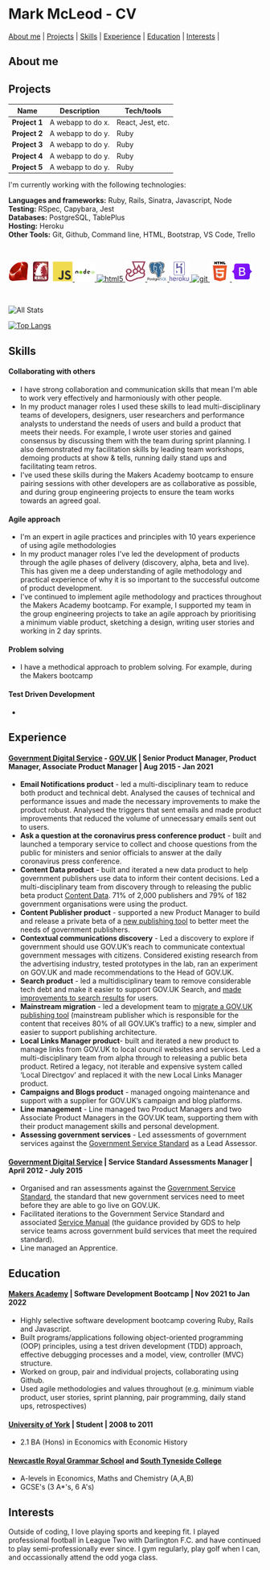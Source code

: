 # Mark McLeod - CV

[About me](#aboutme) | [Projects](#projects) | [Skills](#skills) | [Experience](#experience) | [Education](#education) | [Interests](#interests) |

## <a name="aboutme">About me</a>

## <a name="projects">Projects</a>

| Name                         | Description       | Tech/tools        |
| ---------------------------- | ----------------- | ----------------- |
| **Project 1** | A webapp to do x. | React, Jest, etc. |
| **Project 2** | A webapp to do y. | Ruby              |
| **Project 3** | A webapp to do y. | Ruby              |
| **Project 4** | A webapp to do y. | Ruby              |
| **Project 5** | A webapp to do y. | Ruby              |

I'm currently working with the following technologies:

**Languages and frameworks:** Ruby, Rails, Sinatra, Javascript, Node\
**Testing:** RSpec, Capybara, Jest\
**Databases:** PostgreSQL, TablePlus\
**Hosting:** Heroku\
**Other Tools:** Git, Github, Command line, HTML, Bootstrap, VS Code, Trello

<br>

<p align="left">
<a href="https://www.ruby-lang.org/en/" target="_blank"> <img src="https://raw.githubusercontent.com/devicons/devicon/master/icons/ruby/ruby-original.svg" alt="ruby" width="40" height="40"/></a>
<a href="https://rubyonrails.org" target="_blank"> <img src="https://raw.githubusercontent.com/devicons/devicon/master/icons/rails/rails-original-wordmark.svg" alt="rails" width="40" height="40"/></a>
<a href="https://developer.mozilla.org/en-US/docs/Web/JavaScript" target="_blank">
<img src="https://raw.githubusercontent.com/devicons/devicon/master/icons/javascript/javascript-original.svg" alt="javascript" width="40" height="40"/> </a>
<a href="https://nodejs.org/en/" target="_blank"> <img src="https://raw.githubusercontent.com/devicons/devicon/2ae2a900d2f041da66e950e4d48052658d850630/icons/nodejs/nodejs-original-wordmark.svg" alt="nodejs" width="40" height="40"/> </a>
<a href="https://rspec.info/" target="_blank"> <img src="https://rspec.info/images/logo.png" alt="html5" width="40" height="40"/> </a>
<a href="https://jestjs.io/" target="_blank"> <img src="https://raw.githubusercontent.com/devicons/devicon/2ae2a900d2f041da66e950e4d48052658d850630/icons/jest/jest-plain.svg" alt="jest" width="40" height="40"/> </a>
</a> <a href="https://www.postgresql.org" target="_blank"> <img src="https://raw.githubusercontent.com/devicons/devicon/master/icons/postgresql/postgresql-original-wordmark.svg" alt="postgresql" width="40" height="40"/> </a>
<a href="https://www.heroku.com/" target="_blank"> <img src="https://raw.githubusercontent.com/devicons/devicon/2ae2a900d2f041da66e950e4d48052658d850630/icons/heroku/heroku-original-wordmark.svg" alt="html5" width="40" height="40"/> </a>
<a href="https://git-scm.com/" target="_blank"> <img src="https://www.vectorlogo.zone/logos/git-scm/git-scm-icon.svg" alt="git" width="40" height="40"/> </a>
<a href="https://www.w3.org/html/" target="_blank"> <img src="https://raw.githubusercontent.com/devicons/devicon/master/icons/html5/html5-original-wordmark.svg" alt="html5" width="40" height="40"/> </a>
<a href="https://getbootstrap.com/" target="_blank"> <img src="https://raw.githubusercontent.com/devicons/devicon/2ae2a900d2f041da66e950e4d48052658d850630/icons/bootstrap/bootstrap-original.svg" alt="html5" width="40" height="40"/> </a>
</p>

<br>

![All Stats](https://github-readme-stats.vercel.app/api?username=cloudy1986&show_icons=true&include_all_commits=true&count_private=true)

[![Top Langs](https://github-readme-stats.vercel.app/api/top-langs/?username=cloudy1986)](https://github.com/cloudy1986/github-readme-stats)


## <a name="skills">Skills</a>

#### Collaborating with others

- I have strong collaboration and communication skills that mean I'm able to work very effectively and harmoniously with other people.
- In my product manager roles I used these skills to lead multi-disciplinary teams of developers, designers, user researchers and performance analysts to understand the needs of users and build a product that meets their needs. For example, I wrote user stories and gained consensus by discussing them with the team during sprint planning. I also demonstrated my facilitation skills by leading team workshops, demoing products at show & tells, running daily stand ups and facilitating team retros.
- I've used these skills during the Makers Academy bootcamp to ensure pairing sessions with other developers are as collaborative as possible, and during group engineering projects to ensure the team works towards an agreed goal.

#### Agile approach

- I'm an expert in agile practices and principles with 10 years experience of using agile methodologies
- In my product manager roles I've led the development of products through the agile phases of delivery (discovery, alpha, beta and live). This has given me a deep understanding of agile methodology and practical experience of why it is so important to the successful outcome of product development.
- I've continued to implement agile methodology and practices throughout the Makers Academy bootcamp. For example, I supported my team in the group engineering projects to take an agile approach by prioritising a minimum viable product, sketching a design, writing user stories and working in 2 day sprints.

#### Problem solving
- I have a methodical approach to problem solving. For example, during the Makers bootcamp

#### Test Driven Development
- 


## <a name="experience">Experience</a>

#### [Government Digital Service](https://www.gov.uk/government/organisations/government-digital-service) - [GOV.UK](https://www.gov.uk/) | **Senior Product Manager, Product Manager, Associate Product Manager** | Aug 2015 - Jan 2021

- **Email Notifications product** - led a multi-disciplinary team to reduce both product and technical debt. Analysed the causes of technical and performance issues and made the necessary improvements to make the product robust. Analysed the triggers that sent emails and made product improvements that reduced the volume of unnecessary emails sent out to users.
- **Ask a question at the coronavirus press conference product** - built and launched a temporary service to collect and choose questions from the public for ministers and senior officials to answer at the daily coronavirus press conference.
- **Content Data product** - built and iterated a new data product to help government publishers use data to inform their content decisions. Led a multi-disciplinary team from discovery through to releasing the public beta product [Content Data](https://insidegovuk.blog.gov.uk/2019/06/05/helping-content-designers-access-gov-uk-data-quickly-and-easily/). 71% of 2,000 publishers and 79% of 182 government organisations were using the product.
- **Content Publisher product** - supported a new Product Manager to build and release a private beta of a [new publishing tool](https://insidegovuk.blog.gov.uk/2019/04/23/building-and-testing-the-new-content-publisher/) to better meet the needs of government publishers.
- **Contextual communications discovery** - Led a discovery to explore if government should use GOV.UK’s reach to communicate contextual government messages with citizens. Considered existing research from the advertising industry, tested prototypes in the lab, ran an experiment on GOV.UK and made recommendations to the Head of GOV.UK.
- **Search product** - led a multidisciplinary team to remove considerable tech debt and make it easier to support GOV.UK Search, and [made improvements to search results](https://insidegovuk.blog.gov.uk/2017/11/14/using-ab-testing-to-measurably-improve-common-user-journeys/) for users.
- **Mainstream migration** - led a development team to [migrate a GOV.UK publishing tool](https://insidegovuk.blog.gov.uk/2017/03/22/using-gov-uks-new-publishing-platform-for-mainstream-formats/) (mainstream publisher which is responsible for the content that receives 80% of all GOV.UK’s traffic) to a new, simpler and easier to support publishing architecture.
- **Local Links Manager product**- built and iterated a new product to manage links from GOV.UK to local council websites and services. Led a multi-disciplinary team from alpha through to releasing a public beta product. Retired a legacy, not iterable and expensive system called ‘Local Directgov’ and replaced it with the new Local Links Manager product.
- **Campaigns and Blogs product** - managed ongoing maintenance and support with a supplier for GOV.UK’s campaign and blog platforms.
- **Line management** - Line managed two Product Managers and two Associate Product Managers in the GOV.UK team, supporting them with their product management skills and personal development.
- **Assessing government services** - Led assessments of government services against the [Government Service Standard](https://www.gov.uk/service-manual/service-standard) as a Lead Assessor.

#### [Government Digital Service](https://www.gov.uk/government/organisations/government-digital-service) | **Service Standard Assessments Manager** | April 2012 - July 2015
 
- Organised and ran assessments against the [Government Service Standard](https://www.gov.uk/service-manual/service-standard), the standard that new government services need to meet before they are able to go live on GOV.UK.
- Facilitated iterations to the Government Service Standard and associated [Service Manual](https://www.gov.uk/service-manual) (the guidance provided by GDS to help service teams across government build services that meet the required standard).
- Line managed an Apprentice.

## <a name="education">Education</a>

#### [Makers Academy](https://www.makers.tech/) | **Software Development Bootcamp** | Nov 2021 to Jan 2022

- Highly selective software development bootcamp covering Ruby, Rails and Javascript.
- Built programs/applications following object-oriented programming (OOP) principles, using a test driven development (TDD) approach, effective debugging processes and a model, view, controller (MVC) structure.
- Worked on group, pair and individual projects, collaborating using Github.
- Used agile methodologies and values throughout (e.g. minimum viable product, user stories, sprint planning, pair programming, daily stand ups, retrospectives)

#### [University of York](https://www.york.ac.uk/) | **Student** | 2008 to 2011
 
- 2.1 BA (Hons) in Economics with Economic History
 
#### [Newcastle Royal Grammar School](https://www.rgs.newcastle.sch.uk/) and [South Tyneside College](https://www.stc.ac.uk/)
 
- A-levels in Economics, Maths and Chemistry (A,A,B)
- GCSE's (3 A*'s, 6 A's)

## <a name="interests">Interests</a>

Outside of coding, I love playing sports and keeping fit. I played professional football in League Two with Darlington F.C. and have continued to play semi-professionally ever since. I gym regularly, play golf when I can, and occassionally attend the odd yoga class.
